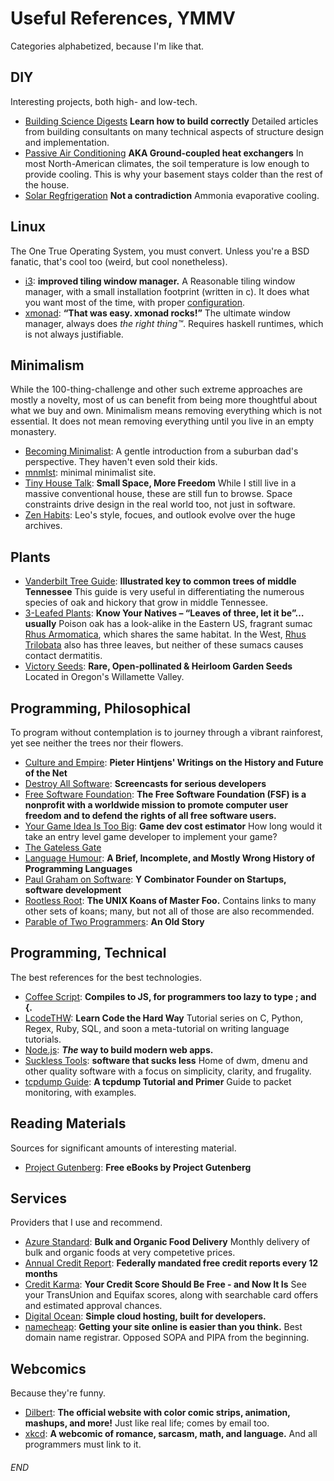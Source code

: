 # Useful References, YMMV #

Categories alphabetized, because I'm like that.


## DIY ##

Interesting projects, both high- and low-tech.

* [Building Science Digests](http://www.buildingscience.com/doctypes/digests) **Learn how to build correctly**
Detailed articles from building consultants on many technical aspects of structure design and implementation.
* [Passive Air Conditioning](http://mb-soft.com/solar/saving.html) **AKA Ground-coupled heat exchangers**
In most North-American climates, the soil temperature is low enough to provide cooling.
This is why your basement stays colder than the rest of the house.
* [Solar Regfrigeration](http://www.free-energy-info.com/P13.pdf) **Not a contradiction**
Ammonia evaporative cooling.


## Linux ##

The One True Operating System, you must convert. Unless you're a BSD fanatic, that's cool too (weird, but cool nonetheless).

* [i3](http://i3wm.org/): **improved tiling window manager.**
A Reasonable tiling window manager, with a small installation footprint (written in c).
It does what you want most of the time, with proper [configuration](https://github.com/dulrich/scripts/blob/master/i3/config).
* [xmonad](http://xmonad.org/): **“That was easy. xmonad rocks!”**
The ultimate window manager, always does *the right thing&trade;*.
Requires haskell runtimes, which is not always justifiable.


## Minimalism ##

While the 100-thing-challenge and other such extreme approaches are mostly a novelty, most of us can benefit from being more thoughtful about what we buy and own.
Minimalism means removing everything which is not essential. It does not mean removing everything until you live in an empty monastery.

* [Becoming Minimalist](http://www.becomingminimalist.com/becoming-minimalist-start-here/): A gentle introduction from a suburban dad's perspective. They haven't even sold their kids.
* [mnmlst](http://mnmlist.com/): minimal minimalist site.
* [Tiny House Talk](http://tinyhousetalk.com/): **Small Space, More Freedom**
While I still live in a massive conventional house, these are still fun to browse.
Space constraints drive design in the real world too, not just in software.
* [Zen Habits](http://zenhabits.net/start/): Leo's style, focues, and outlook evolve over the huge archives.


## Plants ##

* [Vanderbilt Tree Guide](http://bioimages.vanderbilt.edu/tree-key/index.htm): **Illustrated key to common trees of middle Tennessee**
This guide is very useful in differentiating the numerous species of oak and hickory that grow in middle Tennessee.
* [3-Leafed Plants](http://anps.org/2014/06/10/know-your-natives-leaves-of-three-let-it-be-usually/): **Know Your Natives – “Leaves of three, let it be”…usually**
Poison oak has a look-alike in the Eastern US, fragrant sumac [Rhus Armomatica](http://plants.usda.gov/core/profile?symbol=rhar4), which shares the same habitat.
In the West, [Rhus Trilobata](http://plants.usda.gov/core/profile?symbol=RHTR) also has three leaves, but neither of these sumacs causes contact dermatitis.
* [Victory Seeds](http://www.victoryseeds.com/): **Rare, Open-pollinated & Heirloom Garden Seeds**
Located in Oregon's Willamette Valley.


## Programming, Philosophical ##

To program without contemplation is to journey through a vibrant rainforest, yet see neither the trees nor their flowers.

* [Culture and Empire](http://cultureandempire.com/): **Pieter Hintjens' Writings on the History and Future of the Net**
* [Destroy All Software](https://www.destroyallsoftware.com/talks): **Screencasts for serious developers**
* [Free Software Foundation](http://www.fsf.org/): **The Free Software Foundation (FSF) is a nonprofit with a worldwide mission to promote computer user freedom and to defend the rights of all free software users.**
* [Your Game Idea Is Too Big](http://yourgameideaistoobig.com): **Game dev cost estimator** How long would it take an entry level game developer to implement your game?
* [The Gateless Gate](http://www.ibiblio.org/zen/cgi-bin/koan-index.pl)
* [Language Humour](http://james-iry.blogspot.com/2009/05/brief-incomplete-and-mostly-wrong.html): **A Brief, Incomplete, and Mostly Wrong History of Programming Languages**
* [Paul Graham on Software](http://paulgraham.com/articles.html): **Y Combinator Founder on Startups, software development**
* [Rootless Root](http://catb.org/esr/writings/unix-koans/introduction.html): **The UNIX Koans of Master Foo.**
Contains links to many other sets of koans; many, but not all of those are also recommended.
* [Parable of Two Programmers](http://www.csd.uwo.ca/~magi/personal/humour/Computer_Audience/The%20Parable%20of%20the%20Two%20Programmers.html): **An Old Story**


## Programming, Technical ##

The best references for the best technologies.

* [Coffee Script](http://coffeescript.org/): **Compiles to JS, for programmers too lazy to type ; and {.**
* [LcodeTHW](http://learncodethehardway.org/): **Learn Code the Hard Way**
Tutorial series on C, Python, Regex, Ruby, SQL, and soon a meta-tutorial on writing language tutorials.
* [Node.js](http://nodejs.org/): **_The_ way to build modern web apps.**
* [Suckless Tools](http://suckless.org/philosophy): **software that sucks less**
Home of dwm, dmenu and other quality software with a focus on simplicity, clarity, and frugality.
* [tcpdump Guide](https://danielmiessler.com/study/tcpdump/): **A tcpdump Tutorial and Primer**
Guide to packet monitoring, with examples.


## Reading Materials ##

Sources for significant amounts of interesting material.

* [Project Gutenberg](https://www.gutenberg.org/): **Free eBooks by Project Gutenberg**


## Services ##

Providers that I use and recommend.

* [Azure Standard](https://www.azurestandard.com/): **Bulk and Organic Food Delivery**
Monthly delivery of bulk and organic foods at very competetive prices.
* [Annual Credit Report](https://www.annualcreditreport.com): **Federally mandated free credit reports every 12 months**
* [Credit Karma](https://www.creditkarma.com): **Your Credit Score Should Be Free - and Now It Is**
See your TransUnion and Equifax scores, along with searchable card offers and estimated approval chances.
* [Digital Ocean](https://www.digitalocean.com/): **Simple cloud hosting, built for developers.**
* [namecheap](https://www.namecheap.com/): **Getting your site online is easier than you think.**
Best domain name registrar. Opposed SOPA and PIPA from the beginning.


## Webcomics ##

Because they're funny.

* [Dilbert](http://www.dilbert.com): **The official website with color comic strips, animation, mashups, and more!**
Just like real life; comes by email too.
* [xkcd](http://www.xkcd.com): **A webcomic of romance, sarcasm, math, and language.**
And all programmers must link to it.

###### END

